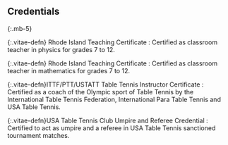 
## Credentials
{:.mb-5}

{:.vitae-defn} Rhode Island Teaching Certificate
: Certified as classroom teacher in physics for grades 7 to 12.

{:.vitae-defn} Rhode Island Teaching Certificate
: Certified as classroom teacher in mathematics for grades 7 to 12.

{:.vitae-defn}ITTF/PTT/USTATT Table Tennis Instructor Certificate
: Certified as a coach of the Olympic sport of Table Tennis by the International Table Tennis Federation, International Para Table Tennis and USA Table Tennis.

{:.vitae-defn}USA Table Tennis Club Umpire and Referee Credential
: Certified to act as umpire and a referee in USA Table Tennis sanctioned tournament matches.

